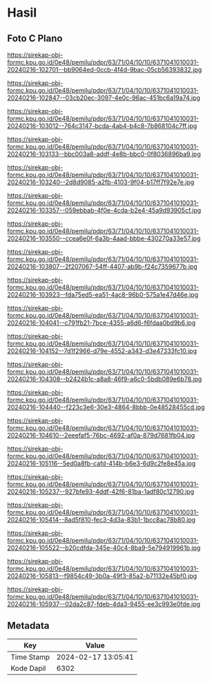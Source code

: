 # Hasil

## Foto C Plano

https://sirekap-obj-formc.kpu.go.id/0e48/pemilu/pdpr/63/71/04/10/10/6371041010031-20240216-102701--bb9064ed-0ccb-4f4d-9bac-05cb56393832.jpg

https://sirekap-obj-formc.kpu.go.id/0e48/pemilu/pdpr/63/71/04/10/10/6371041010031-20240216-102847--03cb20ec-3097-4e0c-96ac-451bc6a19a74.jpg

https://sirekap-obj-formc.kpu.go.id/0e48/pemilu/pdpr/63/71/04/10/10/6371041010031-20240216-103012--764c3147-bcda-4ab4-b4c8-7b868104c7ff.jpg

https://sirekap-obj-formc.kpu.go.id/0e48/pemilu/pdpr/63/71/04/10/10/6371041010031-20240216-103133--bbc003a8-addf-4e8b-bbc0-0f8036896ba9.jpg

https://sirekap-obj-formc.kpu.go.id/0e48/pemilu/pdpr/63/71/04/10/10/6371041010031-20240216-103240--2d8d9085-a2fb-4103-9f04-b17ff7f92e7e.jpg

https://sirekap-obj-formc.kpu.go.id/0e48/pemilu/pdpr/63/71/04/10/10/6371041010031-20240216-103357--059ebbab-4f0e-4cda-b2e4-45a9d93905cf.jpg

https://sirekap-obj-formc.kpu.go.id/0e48/pemilu/pdpr/63/71/04/10/10/6371041010031-20240216-103550--ccea6e0f-6a3b-4aad-bbbe-430270a33e57.jpg

https://sirekap-obj-formc.kpu.go.id/0e48/pemilu/pdpr/63/71/04/10/10/6371041010031-20240216-103807--2f207067-54ff-4407-ab9b-f24c7359677b.jpg

https://sirekap-obj-formc.kpu.go.id/0e48/pemilu/pdpr/63/71/04/10/10/6371041010031-20240216-103923--fda75ed5-ea51-4ac8-96b0-575a1e47d46e.jpg

https://sirekap-obj-formc.kpu.go.id/0e48/pemilu/pdpr/63/71/04/10/10/6371041010031-20240216-104041--c791fb21-7bce-4355-a6d6-f6fdaa0bd9b6.jpg

https://sirekap-obj-formc.kpu.go.id/0e48/pemilu/pdpr/63/71/04/10/10/6371041010031-20240216-104152--7d1f2966-d79e-4552-a343-d3e47333fc10.jpg

https://sirekap-obj-formc.kpu.go.id/0e48/pemilu/pdpr/63/71/04/10/10/6371041010031-20240216-104308--b2424b1c-a8a8-46f9-a6c0-5bdb089e6b78.jpg

https://sirekap-obj-formc.kpu.go.id/0e48/pemilu/pdpr/63/71/04/10/10/6371041010031-20240216-104440--f223c3e6-30e3-4864-8bbb-0e48528455cd.jpg

https://sirekap-obj-formc.kpu.go.id/0e48/pemilu/pdpr/63/71/04/10/10/6371041010031-20240216-104610--2eeefaf5-76bc-4692-af0a-879d7681fb04.jpg

https://sirekap-obj-formc.kpu.go.id/0e48/pemilu/pdpr/63/71/04/10/10/6371041010031-20240216-105116--5ed0a8fb-cafd-414b-b6e3-6d9c2fe8e45a.jpg

https://sirekap-obj-formc.kpu.go.id/0e48/pemilu/pdpr/63/71/04/10/10/6371041010031-20240216-105237--927bfe93-4ddf-42f6-81ba-1adf80c12790.jpg

https://sirekap-obj-formc.kpu.go.id/0e48/pemilu/pdpr/63/71/04/10/10/6371041010031-20240216-105414--8ad5f810-fec3-4d3a-83b1-1bcc8ac78b80.jpg

https://sirekap-obj-formc.kpu.go.id/0e48/pemilu/pdpr/63/71/04/10/10/6371041010031-20240216-105522--b20cdfda-345e-40c4-8ba9-5e794919961b.jpg

https://sirekap-obj-formc.kpu.go.id/0e48/pemilu/pdpr/63/71/04/10/10/6371041010031-20240216-105813--f9854c49-3b0a-49f3-85a2-b71132e45bf0.jpg

https://sirekap-obj-formc.kpu.go.id/0e48/pemilu/pdpr/63/71/04/10/10/6371041010031-20240216-105937--02da2c87-fdeb-4da3-9455-ee3c993e0fde.jpg


## Metadata

| Key        | Value               |
| ---------- | ------------------- |
| Time Stamp | 2024-02-17 13:05:41 |
| Kode Dapil | 6302                |



